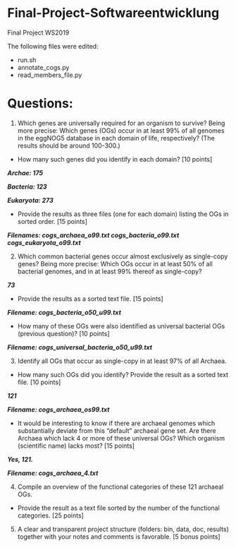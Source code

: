 # Final-Project-Softwareentwicklung
Final Project WS2019

The following files were edited:

* run.sh
* annotate_cogs.py
* read_members_file.py


# Questions:

1. Which genes are universally required for an organism to survive? Being
more precise: Which genes (OGs) occur in at least 99% of all genomes in
the eggNOG5 database in each domain of life, respectively? (The results
should be around 100-300.)
* How many such genes did you identify in each domain? [10 points]

***Archae: 175***

***Bacteria: 123***

***Eukaryota: 273***

* Provide the results as three files (one for each domain) listing the
OGs in sorted order. [15 points]

***Filenames: cogs_archaea_o99.txt cogs_bacteria_o99.txt cogs_eukaryota_o99.txt***

2. Which common bacterial genes occur almost exclusively as single-copy
genes? Being more precise: Which OGs occur in at least 50% of all bacterial
genomes, and in at least 99% thereof as single-copy?

***73***

* Provide the results as a sorted text file. [15 points]

***Filename: cogs_bacteria_o50_u99.txt***

* How many of these OGs were also identified as universal bacterial OGs
(previous question)? [10 points]

***Filename: cogs_universal_bacteria_o50_u99.txt***

3. Identify all OGs that occur as single-copy in at least 97% of all Archaea.
* How many such OGs did you identify? Provide the result as a sorted
text file. [10 points]

***121***

***Filename: cogs_archaea_os99.txt***

* It would be interesting to know if there are archaeal genomes which
substantially deviate from this “default” archaeal gene set. Are
there Archaea which lack 4 or more of these universal OGs? Which
organism (scientific name) lacks most? [15 points]

***Yes, 121.***

***Filename: cogs_archaea_4.txt***

4. Compile an overview of the functional categories of these 121 archaeal
OGs.
* Provide the result as a text file sorted by the number of the functional
categories. [25 points]

5. A clear and transparent project structure (folders: bin, data, doc, results) together with your notes and comments is favorable. [5 bonus points]

